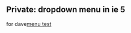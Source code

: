 <article><h2>Private: dropdown menu in ie 5</h2>for dave<a href='http://www.wnas.nl/wp-content/uploads/2007/04/menutest.html' title='menu test'>menu test</a><code></code></article>